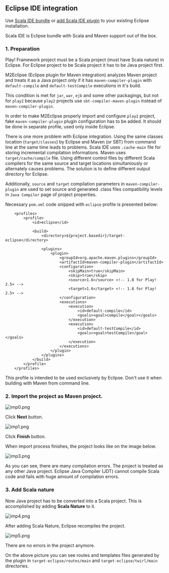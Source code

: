 ## Eclipse IDE integration

Use [Scala IDE bundle](http://scala-ide.org/download/sdk.html) or [add Scala IDE plugin](http://scala-ide.org/download/current.html) to your existing Eclipse installation.

Scala IDE is Eclipse bundle with Scala and Maven support out of the box.

### 1. Preparation

Play! Framework project must be a Scala project (must have Scala nature) in Eclipse.
For Eclipse project to be Scala project it has to be Java project first.

M2Eclipse (Eclipse plugin for Maven integration) analyzes Maven project
and treats it as a Java project only if it has `maven-compiler-plugin`
with `default-compile` and `default-testCompile` executions in it's build.

This condition is met for `jar`, `war`, `ejb` and some other packagings, but not for `play2`
because `play2` projects use `sbt-compiler-maven-plugin` instead of `maven-compiler-plugin`.

In order to make M2Eclipse properly import and configure `play2` project, fake `maven-compiler-plugin`
plugin configuration has to be added. It should be done in separate profile, used only inside Eclipse.

There is one more problem with Eclipse integration. Using the same classes location (`target/classes`)
by Eclipse and Maven (or SBT) from command line at the same time leads to problems.
Scala IDE uses `.cache-main` file for storing incremental compilation informations.
Maven uses `target/cache/compile` file.
Using different control files by different Scala compilers for the same source and target locations simultaniously or alternately causes problems. The solution is to define different output directory for Eclipse.

Additionally, `source` and `target` compilation parameters in `maven-compiler-plugin` are used to set source and generated .class files compatibility levels in `Java Compiler` page of project properties.

Necessary `pom.xml` code snipped with `eclipse` profile is presented below:

```
    <profiles>
        <profile>
            <id>eclipse</id>

            <build>
                <directory>${project.basedir}/target-eclipse</directory>

                <plugins>
                    <plugin>
                        <groupId>org.apache.maven.plugins</groupId>
                        <artifactId>maven-compiler-plugin</artifactId>
                        <configuration>
                            <skipMain>true</skipMain>
                            <skip>true</skip>
                            <source>1.6</source> <!-- 1.8 for Play! 2.5+ -->
                            <target>1.6</target> <!-- 1.8 for Play! 2.5+ -->
                        </configuration>
                        <executions>
                            <execution>
                                <id>default-compile</id>
                                <goals><goal>compile</goal></goals>
                            </execution>
                            <execution>
                                <id>default-testCompile</id>
                                <goals><goal>testCompile</goal></goals>
                            </execution>
                        </executions>
                    </plugin>
                </plugins>
            </build>
        </profile>
    </profiles>
```

This profile is intended to be used exclusively by Eclipse. Don't use it when building with Maven from command line.

### 2. Import the project as Maven project.

![imp0.png](images/m2eclipse/imp0.PNG)

Click **Next** button.

![imp1.png](images/m2eclipse/imp1.PNG)

Click **Finish** button.

When import process finishes, the project looks like on the image below.

![imp3.png](images/m2eclipse/imp3.PNG)

As you can see, there are many compilation errors. The project is treated as any other Java project. Eclipse Java Compiler (JDT) cannot compile Scala code and fails with huge amount of compilation errors.

### 3. Add Scala nature

Now Java project has to be converted into a Scala project. This is accomplished by adding **Scala Nature** to it.

![imp4.png](images/m2eclipse/imp4.PNG)

After adding Scala Nature, Eclipse recompiles the project.

![imp5.png](images/m2eclipse/imp5.PNG)

There are no errors in the project anymore.

On the above picture you can see routes and templates files generated by the plugin in `target-eclipse/routes/main` and `target-eclipse/twirl/main` directories.
